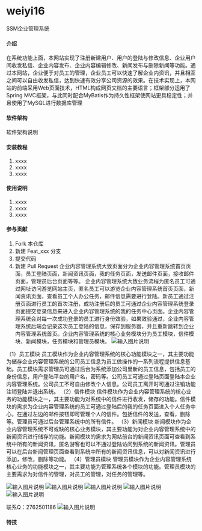 # weiyi16
SSM企业管理系统

#### 介绍
在系统功能上面，本网站实现了注册新建用户、用户的登陆与修改信息、企业用户间收发私信、企业内容发布、企业内容编辑修改、新闻发布与删除新闻等功能。通过本网站，企业便于对员工的管理，企业员工可以快速了解企业内资讯，并且相互之间可以自由收发私信，达到快速有效分享公司资源的效果。在技术实现上，本网站的前端采用Web页面技术，HTML构成网页文档的主要语言；框架部分运用了Spring MVC框架，与此同时配合MyBatis作为持久性框架使网站更具稳定性；并且使用了MySQL进行数据库管理

#### 软件架构
软件架构说明


#### 安装教程

1.  xxxx
2.  xxxx
3.  xxxx

#### 使用说明

1.  xxxx
2.  xxxx
3.  xxxx

#### 参与贡献

1.  Fork 本仓库
2.  新建 Feat_xxx 分支
3.  提交代码
4.  新建 Pull Request
企业内容管理系统大致页面分为企业内容管理系统首页页面，员工登陆页面，新闻资讯页面，我的任务页面，发送邮件页面，接收邮件页面，管理员后台页面等等。
企业内容管理系统大致业务流程为匿名员工可通过网址访问游览网站主页，匿名员工可以游览企业内容管理系统首页页面，新闻资讯页面，查看员工个人办公任务，邮件信息需要进行登陆。新员工通过注册页面进行员工的首次注册，成功注册后的员工可通过企业内容管理系统登录页面提交登录信息来进入企业内容管理系统的我的任务中心页面。企业内容管理系统会对每一次成功登录的员工进行身份效验，如果效验通过，企业内容管理系统后端会记录这次员工登陆的信息，保存到服务器，并且重新跳转到企业内容管理系统首页。企业内容管理系统的核心业务模块分为员工模块，信件模块，新闻模块，任务模块和管理员模块。
![输入图片说明](https://images.gitee.com/uploads/images/2020/1123/232129_e14c2c1e_4865385.png "屏幕截图.png")

（1）员工模块
员工模块作为企业内容管理系统的核心功能模块之一，其主要功能为储存企业内容管理系统的公司员工信息为员工做操作的一系列流程提供信息基础。员工模块需求管理员可通过后台为系统添加公司里新的员工信息，包括员工的身份信息，用户登陆平台的用户名，密码等。公司员工可通过登陆页面登陆本企业内容管理系统。公司员工不可自由修改个人信息。公司员工离开时可通过注销功能注销登陆并退出系统。
（2）信件模块
信件模块作为企业内容管理系统的核心业务的功能模块之一，其主要功能为对系统中的信件进行收发，储存的功能。信件模块的需求为企业内容管理系统的员工可通过登陆后的我的任务页面进入个人任务中心，在通过左边的邮件按钮即可管理个人的信件。包括信件的发送，查看，删除等。管理员可通过后台管理系统中的所有信件。 
（3）新闻模块
新闻模块作为企业内容管理系统不可或缺的核心业务模块，其主要功能为对企业内容管理系统中的新闻资讯进行储存的功能。新闻模块的需求为网站前台的新闻资讯页面可查看到系统中所有的新闻资讯，匿名游客也可以不通过登陆访问到系统的新闻资讯。管理员可以在后台新闻管理页面查看到系统中所有的新闻资讯信息，可以对新闻资讯进行添加，修改，删除等功能。
（4）管理员模块
管理员模块作为企业内容管理系统核心业务的功能模块之一，其主要功能为管理系统各个模块的功能。管理员模块的主要需求为对信件的管理，对员工的管理，对任务的管理等。

![输入图片说明](https://images.gitee.com/uploads/images/2020/1123/232202_a4f38ecd_4865385.png "屏幕截图.png")
![输入图片说明](https://images.gitee.com/uploads/images/2020/1123/232213_cb7255b2_4865385.png "屏幕截图.png")
![输入图片说明](https://images.gitee.com/uploads/images/2020/1123/232220_f7e015b0_4865385.png "屏幕截图.png")
![输入图片说明](https://images.gitee.com/uploads/images/2020/1123/232228_70e92b65_4865385.png "屏幕截图.png")
![输入图片说明](https://images.gitee.com/uploads/images/2020/1123/232237_ef9cd383_4865385.png "屏幕截图.png")

联系Q：2762501186
![输入图片说明](https://images.gitee.com/uploads/images/2020/1119/003728_cd598bb9_4865385.jpeg "微信.jpg")

#### 特技
